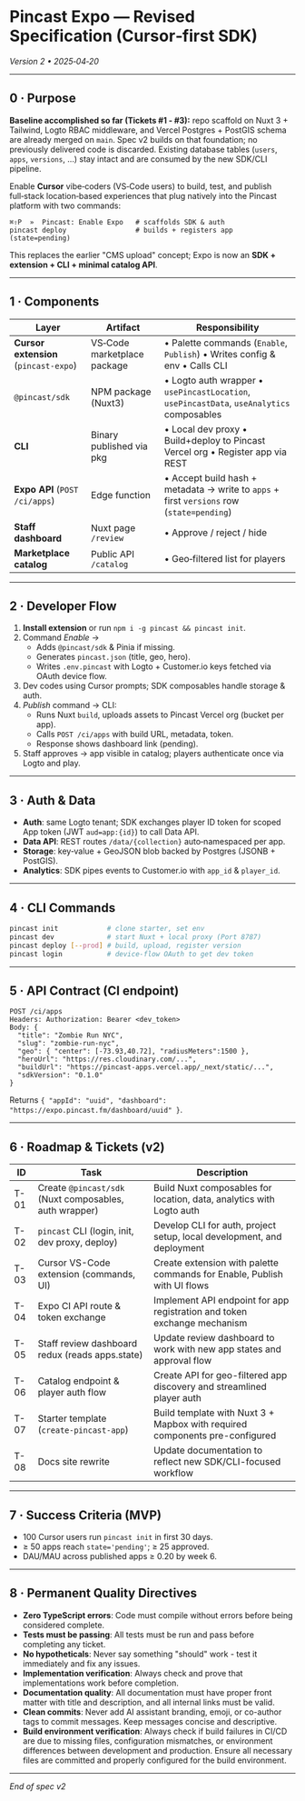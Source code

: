 # Pincast Expo — Revised Specification (Cursor‑first SDK)

*Version 2 • 2025‑04‑20*

---

## 0 · Purpose

**Baseline accomplished so far (Tickets #1 ‑ #3):** repo scaffold on Nuxt 3 + Tailwind, Logto RBAC middleware, and Vercel Postgres + PostGIS schema are already merged on `main`. Spec v2 builds on that foundation; no previously delivered code is discarded. Existing database tables (`users`, `apps`, `versions`, …) stay intact and are consumed by the new SDK/CLI pipeline.

Enable **Cursor** vibe‑coders (VS‑Code users) to build, test, and publish full‑stack location‑based experiences that plug natively into the Pincast platform with two commands:

```text
⌘⇧P  »  Pincast: Enable Expo   # scaffolds SDK & auth
pincast deploy                 # builds + registers app (state=pending)
```

This replaces the earlier "CMS upload" concept; Expo is now an **SDK + extension + CLI + minimal catalog API**.

---

## 1 · Components

| Layer                                 | Artifact                    | Responsibility                                                                             |
| ------------------------------------- | --------------------------- | ------------------------------------------------------------------------------------------ |
| **Cursor extension** (`pincast-expo`) | VS‑Code marketplace package | • Palette commands (`Enable`, `Publish`)  • Writes config & env • Calls CLI                |
| `@pincast/sdk`                        | NPM package (Nuxt3)         | • Logto auth wrapper  • `usePincastLocation`, `usePincastData`, `useAnalytics` composables |
| **CLI**                               | Binary published via pkg    | • Local dev proxy  • Build+deploy to Pincast Vercel org  • Register app via REST           |
| **Expo API** (`POST /ci/apps`)        | Edge function               | • Accept build hash + metadata → write to `apps` + first `versions` row (`state=pending`)  |
| **Staff dashboard**                   | Nuxt page `/review`         | • Approve / reject / hide                                                                  |
| **Marketplace catalog**               | Public API `/catalog`       | • Geo‑filtered list for players                                                            |

---

## 2 · Developer Flow

1. **Install extension** or run `npm i -g pincast && pincast init`.
2. Command *Enable* →
   - Adds `@pincast/sdk` & Pinia if missing.
   - Generates `pincast.json` (title, geo, hero).
   - Writes `.env.pincast` with Logto + Customer.io keys fetched via OAuth device flow.
3. Dev codes using Cursor prompts; SDK composables handle storage & auth.
4. *Publish* command → CLI:
   - Runs Nuxt `build`, uploads assets to Pincast Vercel org (bucket per app).
   - Calls `POST /ci/apps` with build URL, metadata, token.
   - Response shows dashboard link (pending).
5. Staff approves → app visible in catalog; players authenticate once via Logto and play.

---

## 3 · Auth & Data

- **Auth**: same Logto tenant; SDK exchanges player ID token for scoped App token (JWT `aud=app:{id}`) to call Data API.
- **Data API**: REST routes `/data/{collection}` auto‑namespaced per app.
- **Storage**: key‑value + GeoJSON blob backed by Postgres (JSONB + PostGIS).
- **Analytics**: SDK pipes events to Customer.io with `app_id` & `player_id`.

---

## 4 · CLI Commands

```bash
pincast init            # clone starter, set env
pincast dev             # start Nuxt + local proxy (Port 8787)
pincast deploy [--prod] # build, upload, register version
pincast login           # device‑flow OAuth to get dev token
```

---

## 5 · API Contract (CI endpoint)

```http
POST /ci/apps
Headers: Authorization: Bearer <dev_token>
Body: {
  "title": "Zombie Run NYC",
  "slug": "zombie-run-nyc",
  "geo": { "center": [-73.93,40.72], "radiusMeters":1500 },
  "heroUrl": "https://res.cloudinary.com/...",
  "buildUrl": "https://pincast-apps.vercel.app/_next/static/...",
  "sdkVersion": "0.1.0"
}
```

Returns `{ "appId": "uuid", "dashboard": "https://expo.pincast.fm/dashboard/uuid" }`.

---

## 6 · Roadmap & Tickets (v2)

| ID    | Task                                                 | Description                                                                |
|-------|------------------------------------------------------|----------------------------------------------------------------------------|
| T-01  | Create `@pincast/sdk` (Nuxt composables, auth wrapper) | Build Nuxt composables for location, data, analytics with Logto auth      |
| T-02  | `pincast` CLI (login, init, dev proxy, deploy)       | Develop CLI for auth, project setup, local development, and deployment     |
| T-03  | Cursor VS-Code extension (commands, UI)              | Create extension with palette commands for Enable, Publish with UI flows   |
| T-04  | Expo CI API route & token exchange                   | Implement API endpoint for app registration and token exchange mechanism   |
| T-05  | Staff review dashboard redux (reads apps.state)      | Update review dashboard to work with new app states and approval flow      |
| T-06  | Catalog endpoint & player auth flow                  | Create API for geo-filtered app discovery and streamlined player auth      |
| T-07  | Starter template (`create-pincast-app`)              | Build template with Nuxt 3 + Mapbox with required components pre-configured|
| T-08  | Docs site rewrite                                    | Update documentation to reflect new SDK/CLI-focused workflow               |

---

## 7 · Success Criteria (MVP)

- 100 Cursor users run `pincast init` in first 30 days.
- ≥ 50 apps reach `state='pending'`; ≥ 25 approved.
- DAU/MAU across published apps ≥ 0.20 by week 6.

---

## 8 · Permanent Quality Directives

- **Zero TypeScript errors**: Code must compile without errors before being considered complete.
- **Tests must be passing**: All tests must be run and pass before completing any ticket.
- **No hypotheticals**: Never say something "should" work - test it immediately and fix any issues.
- **Implementation verification**: Always check and prove that implementations work before completion.
- **Documentation quality**: All documentation must have proper front matter with title and description, and all internal links must be valid.
- **Clean commits**: Never add AI assistant branding, emoji, or co-author tags to commit messages. Keep messages concise and descriptive.
- **Build environment verification**: Always check if build failures in CI/CD are due to missing files, configuration mismatches, or environment differences between development and production. Ensure all necessary files are committed and properly configured for the build environment.

---

*End of spec v2*